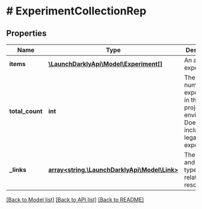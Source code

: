 # # ExperimentCollectionRep

## Properties

Name | Type | Description | Notes
------------ | ------------- | ------------- | -------------
**items** | [**\LaunchDarklyApi\Model\Experiment[]**](Experiment.md) | An array of experiments | [optional]
**total_count** | **int** | The total number of experiments in this project and environment. Does not include legacy experiments. | [optional]
**_links** | [**array<string,\LaunchDarklyApi\Model\Link>**](Link.md) | The location and content type of related resources | [optional]

[[Back to Model list]](../../README.md#models) [[Back to API list]](../../README.md#endpoints) [[Back to README]](../../README.md)
